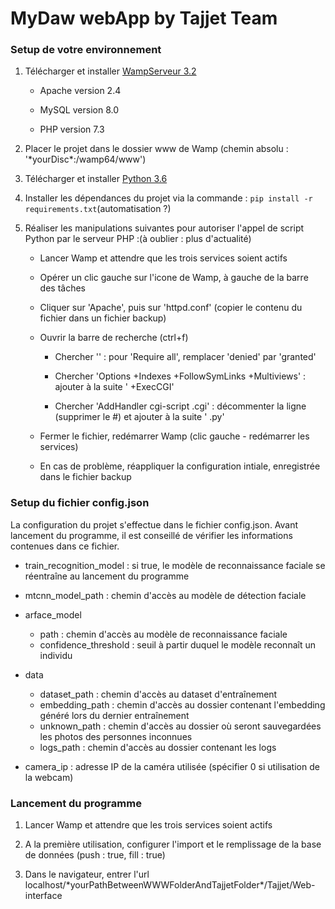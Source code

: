 # MyDaw webApp by Tajjet Team


### Setup de votre environnement

1. Télécharger et installer [WampServeur 3.2](www.wampserver.com/#download-group)

    - Apache version 2.4

    - MySQL version 8.0
    
    - PHP version 7.3

2. Placer le projet dans le dossier www de Wamp (chemin absolu : '\*yourDisc\*:/wamp64/www')

2. Télécharger et installer [Python 3.6](www.python.org/downloads/release/python-368/)

3. Installer les dépendances du projet via la commande : `pip install -r requirements.txt`(automatisation ?)

4. Réaliser les manipulations suivantes pour autoriser l'appel de script Python par le serveur PHP :(à oublier : plus d'actualité)

    - Lancer Wamp et attendre que les trois services soient actifs

    - Opérer un clic gauche sur l'icone de Wamp, à gauche de la barre des tâches
    
    - Cliquer sur 'Apache', puis sur 'httpd.conf' (copier le contenu du fichier dans un fichier backup)
    
    - Ouvrir la barre de recherche (ctrl+f)
    
        - Chercher '<Directory />' : pour 'Require all', remplacer 'denied' par 'granted'
        
        - Chercher 'Options +Indexes +FollowSymLinks +Multiviews' : ajouter à la suite ' +ExecCGI'
        
        - Chercher 'AddHandler cgi-script .cgi' : décommenter la ligne (supprimer le #) et ajouter à la suite ' .py'

    - Fermer le fichier, redémarrer Wamp (clic gauche - redémarrer les services)

    - En cas de problème, réappliquer la configuration intiale, enregistrée dans le fichier backup
    


### Setup du fichier config.json

La configuration du projet s'effectue dans le fichier config.json. Avant lancement du programme, il est conseillé de vérifier les informations contenues dans ce fichier.

* train_recognition_model : si true, le modèle de reconnaissance faciale se réentraîne au lancement du programme
* mtcnn_model_path : chemin d'accès au modèle de détection faciale
* arface_model
  * path : chemin d'accès au modèle de reconnaissance faciale
  * confidence_threshold : seuil à partir duquel le modèle reconnaît un individu
* data
  * dataset_path : chemin d'accès au dataset d'entraînement
  * embedding_path : chemin d'accès au dossier contenant l'embedding généré lors du dernier entraînement
  * unknown_path : chemin d'accès au dossier où seront sauvegardées les photos des personnes inconnues 
  * logs_path : chemin d'accès au dossier contenant les logs

* camera_ip : adresse IP de la caméra utilisée (spécifier 0 si utilisation de la webcam)


### Lancement du programme

1. Lancer Wamp et attendre que les trois services soient actifs

2. A la première utilisation, configurer l'import et le remplissage de la base de données (push : true, fill : true)

3. Dans le navigateur, entrer l'url localhost/\*yourPathBetweenWWWFolderAndTajjetFolder\*/Tajjet/Web-interface
